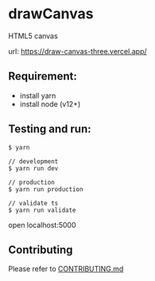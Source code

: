 # drawCanvas

HTML5 canvas

url: https://draw-canvas-three.vercel.app/

## Requirement:

- install yarn
- install node (v12+)

## Testing and run:

```
$ yarn

// development
$ yarn run dev

// production
$ yarn run production

// validate ts
$ yarn run validate
```

open localhost:5000

## Contributing

Please refer to [CONTRIBUTING.md](https://github.com/yeukfei02/drawCanvas/blob/master/CONTRIBUTING.md)
